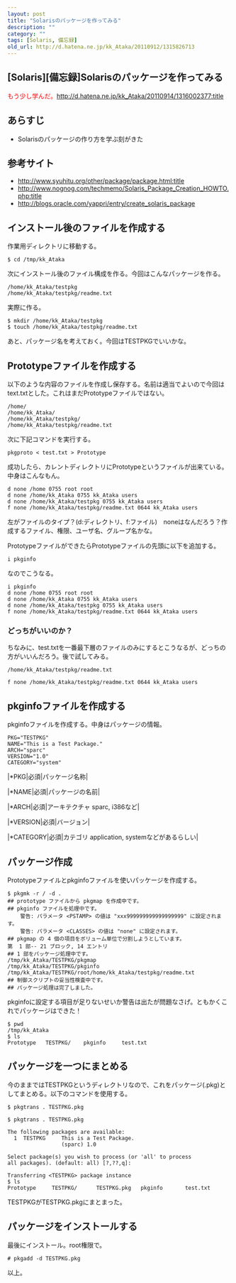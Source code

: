 ```yaml
---
layout: post
title: "Solarisのパッケージを作ってみる"
description: ""
category: ""
tags: [Solaris, 備忘録]
old_url: http://d.hatena.ne.jp/kk_Ataka/20110912/1315826713
---
```


\[Solaris\]\[備忘録\]Solarisのパッケージを作ってみる
----------------------------------------------------

<span class="deco" style="color:#FF0000;">もう少し学んだ。<http://d.hatena.ne.jp/kk_Ataka/20110914/1316002377:title></span>

あらすじ
--------

-   Solarisのパッケージの作り方を学ぶ刻がきた

参考サイト
----------

-   <http://www.syuhitu.org/other/package/package.html:title>
-   <http://www.nognog.com/techmemo/Solaris_Package_Creation_HOWTO.php:title>
-   <http://blogs.oracle.com/yappri/entry/create_solaris_package>

インストール後のファイルを作成する
----------------------------------

作業用ディレクトリに移動する。

    $ cd /tmp/kk_Ataka

次にインストール後のファイル構成を作る。今回はこんなパッケージを作る。

    /home/kk_Ataka/testpkg
    /home/kk_Ataka/testpkg/readme.txt

実際に作る。

    $ mkdir /home/kk_Ataka/testpkg
    $ touch /home/kk_Ataka/testpkg/readme.txt

あと、パッケージ名を考えておく。今回はTESTPKGでいいかな。

Prototypeファイルを作成する
---------------------------

以下のような内容のファイルを作成し保存する。名前は適当でよいので今回はtext.txtとした。これはまだPrototypeファイルではない。

    /home/
    /home/kk_Ataka/
    /home/kk_Ataka/testpkg/
    /home/kk_Ataka/testpkg/readme.txt

次に下記コマンドを実行する。

    pkgproto < test.txt > Prototype

成功したら、カレントディレクトリにPrototypeというファイルが出来ている。中身はこんなもん。

    d none /home 0755 root root
    d none /home/kk_Ataka 0755 kk_Ataka users
    d none /home/kk_Ataka/testpkg 0755 kk_Ataka users
    f none /home/kk_Ataka/testpkg/readme.txt 0644 kk_Ataka users

左がファイルのタイプ？(d:ディレクトリ、f:ファイル)　noneはなんだろう？作成するファイル、権限、ユーザ名、グループ名かな。

PrototypeファイルができたらPrototypeファイルの先頭に以下を追加する。

    i pkginfo

なのでこうなる。

    i pkginfo
    d none /home 0755 root root
    d none /home/kk_Ataka 0755 kk_Ataka users
    d none /home/kk_Ataka/testpkg 0755 kk_Ataka users
    f none /home/kk_Ataka/testpkg/readme.txt 0644 kk_Ataka users

### どっちがいいのか？

ちなみに、test.txtを一番最下層のファイルのみにするとこうなるが、どっちの方がいいんだろう。後で試してみる。

    /home/kk_Ataka/testpkg/readme.txt

    f none /home/kk_Ataka/testpkg/readme.txt 0644 kk_Ataka users

pkginfoファイルを作成する
-------------------------

pkginfoファイルを作成する。中身はパッケージの情報。

    PKG="TESTPKG"
    NAME="This is a Test Package."
    ARCH="sparc"
    VERSION="1.0"
    CATEGORY="system"

|\*PKG|必須|パッケージ名称|

|\*NAME|必須|パッケージの名前|

|\*ARCH|必須|アーキテクチャ sparc, i386など|

|\*VERSION|必須|バージョン|

|\*CATEGORY|必須|カテゴリ application, systemなどがあるらしい|

パッケージ作成
--------------

Prototypeファイルとpkginfoファイルを使いパッケージを作成する。

    $ pkgmk -r / -d .
    ## prototype ファイルから pkgmap を作成中です。
    ## pkginfo ファイルを処理中です。
        警告: パラメータ <PSTAMP> の値は "xxx999999999999999999" に設定されます。
        警告: パラメータ <CLASSES> の値は "none" に設定されます。
    ## pkgmap の 4 個の項目をボリューム単位で分割しようとしています。
    第  1 部-- 21 ブロック, 14 エントリ
    ## 1 部をパッケージ処理中です。
    /tmp/kk_Ataka/TESTPKG/pkgmap
    /tmp/kk_Ataka/TESTPKG/pkginfo
    /tmp/kk_Ataka/TESTPKG/root/home/kk_Ataka/testpkg/readme.txt
    ## 制御スクリプトの妥当性検査中です。
    ## パッケージ処理は完了しました。

pkginfoに設定する項目が足りないせいか警告は出たが問題なさげ。ともかくこれでパッケージはできた！

    $ pwd
    /tmp/kk_Ataka
    $ ls
    Prototype   TESTPKG/    pkginfo     test.txt

パッケージを一つにまとめる
--------------------------

今のままではTESTPKGというディレクトリなので、これをパッケージ(.pkg)としてまとめる。以下のコマンドを使用する。

    $ pkgtrans . TESTPKG.pkg

    $ pkgtrans . TESTPKG.pkg

    The following packages are available:
      1  TESTPKG     This is a Test Package.
                     (sparc) 1.0

    Select package(s) you wish to process (or 'all' to process
    all packages). (default: all) [?,??,q]:

    Transferring <TESTPKG> package instance
    $ ls
    Prototype     TESTPKG/      TESTPKG.pkg   pkginfo       test.txt

TESTPKGがTESTPKG.pkgにまとまった。

パッケージをインストールする
----------------------------

最後にインストール。root権限で。

    # pkgadd -d TESTPKG.pkg

以上。
